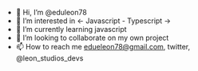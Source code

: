 - 👋 Hi, I’m @eduleon78
- 👀 I’m interested in <- Javascript - Typescript ->
- 🌱 I’m currently learning javascript
- 💞️ I’m looking to collaborate on my own project
- 📫 How to reach me edueleon78@gmail.com, twitter, @leon_studios_devs

<!---
eduleon78/eduleon78 is a ✨ special ✨ repository because its `README.md` (this file) appears on your GitHub profile.
You can click the Preview link to take a look at your changes.
--->
